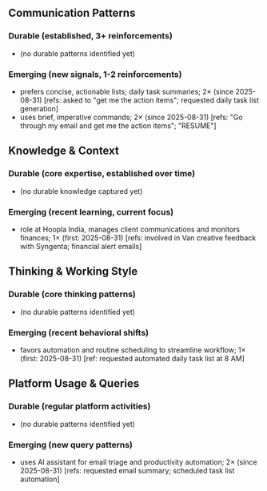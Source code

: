 ## Communication Patterns
### Durable (established, 3+ reinforcements)
- (no durable patterns identified yet)

### Emerging (new signals, 1-2 reinforcements)
- prefers concise, actionable lists; daily task summaries; 2× (since 2025-08-31) [refs: asked to "get me the action items"; requested daily task list generation]
- uses brief, imperative commands; 2× (since 2025-08-31) [refs: "Go through my email and get me the action items"; "RESUME"]

## Knowledge & Context
### Durable (core expertise, established over time)
- (no durable knowledge captured yet)

### Emerging (recent learning, current focus)
- role at Hoopla India, manages client communications and monitors finances; 1× (first: 2025-08-31) [refs: involved in Van creative feedback with Syngenta; financial alert emails]

## Thinking & Working Style
### Durable (core thinking patterns)
- (no durable patterns identified yet)

### Emerging (recent behavioral shifts)
- favors automation and routine scheduling to streamline workflow; 1× (first: 2025-08-31) [ref: requested automated daily task list at 8 AM]

## Platform Usage & Queries
### Durable (regular platform activities)
- (no durable patterns identified yet)

### Emerging (new query patterns)
- uses AI assistant for email triage and productivity automation; 2× (since 2025-08-31) [refs: requested email summary; scheduled task list automation]